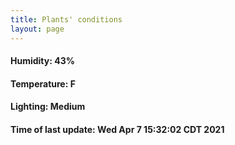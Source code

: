 ```yaml
---
title: Plants' conditions
layout: page
---
```



#### Humidity: 43%
#### Temperature: F
#### Lighting: Medium
#### Time of last update: Wed Apr  7 15:32:02 CDT 2021
